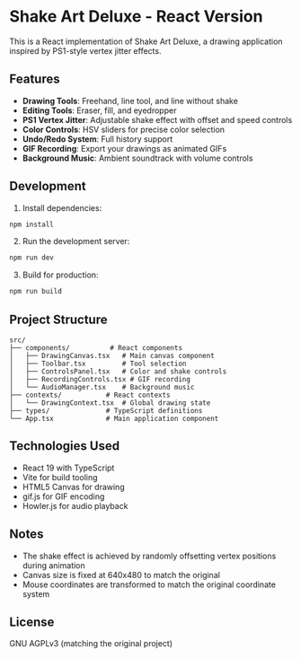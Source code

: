 # Shake Art Deluxe - React Version

This is a React implementation of Shake Art Deluxe, a drawing application inspired by PS1-style vertex jitter effects.

## Features

- **Drawing Tools**: Freehand, line tool, and line without shake
- **Editing Tools**: Eraser, fill, and eyedropper
- **PS1 Vertex Jitter**: Adjustable shake effect with offset and speed controls
- **Color Controls**: HSV sliders for precise color selection
- **Undo/Redo System**: Full history support
- **GIF Recording**: Export your drawings as animated GIFs
- **Background Music**: Ambient soundtrack with volume controls

## Development

1. Install dependencies:
```bash
npm install
```

2. Run the development server:
```bash
npm run dev
```

3. Build for production:
```bash
npm run build
```

## Project Structure

```
src/
├── components/          # React components
│   ├── DrawingCanvas.tsx   # Main canvas component
│   ├── Toolbar.tsx         # Tool selection
│   ├── ControlsPanel.tsx   # Color and shake controls
│   ├── RecordingControls.tsx # GIF recording
│   └── AudioManager.tsx    # Background music
├── contexts/           # React contexts
│   └── DrawingContext.tsx  # Global drawing state
├── types/              # TypeScript definitions
└── App.tsx             # Main application component
```

## Technologies Used

- React 19 with TypeScript
- Vite for build tooling
- HTML5 Canvas for drawing
- gif.js for GIF encoding
- Howler.js for audio playback

## Notes

- The shake effect is achieved by randomly offsetting vertex positions during animation
- Canvas size is fixed at 640x480 to match the original
- Mouse coordinates are transformed to match the original coordinate system

## License

GNU AGPLv3 (matching the original project)
